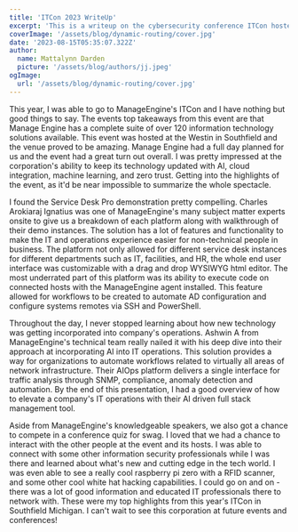 ```yaml
---
title: 'ITCon 2023 WriteUp'
excerpt: 'This is a writeup on the cybersecurity conference ITCon hosted by Emagine Engine.'
coverImage: '/assets/blog/dynamic-routing/cover.jpg'
date: '2023-08-15T05:35:07.322Z'
author:
  name: Mattalynn Darden
  picture: '/assets/blog/authors/jj.jpeg'
ogImage:
  url: '/assets/blog/dynamic-routing/cover.jpg'
---
```


This year, I was able to go to ManageEngine's ITCon and I have nothing but good things to say. The events top takeaways from this event are that Manage Engine has a complete suite of over 120 information technology solutions available. This event was hosted at the Westin in Southfield and the venue proved to be amazing. Manage Engine had a full day planned for us and the event had a great turn out overall. I was pretty impressed at the corporation's ability to keep its technology updated with AI, cloud integration, machine learning, and zero trust. Getting into the highlights of the event, as it'd be near impossible to summarize the whole spectacle.

I found the Service Desk Pro demonstration pretty compelling. Charles Arokiaraj Ignatius was one of ManageEngine's many subject matter experts onsite to give us a breakdown of each platform along with walkthrough of their demo instances. The solution has a lot of features and functionality to make the IT and operations experience easier for non-technical people in business. The platform not only allowed for different service desk instances for different departments such as IT, facilities, and HR, the whole end user interface was customizable with a drag and drop WYSIWYG html editor. The most underrated part of this platform was its ability to execute code on connected hosts with the ManageEngine agent installed. This feature allowed for workflows to be created to automate AD configuration and configure systems remotes via SSH and PowerShell.

Throughout the day, I never stopped learning about how new technology was getting incorporated into company's operations. Ashwin A from ManageEngine's technical team really nailed it with his deep dive into their approach at incorporating AI into IT operations. This solution provides a way for organizations to automate workflows related to virtually all areas of network infrastructure. Their AIOps platform delivers a single interface for traffic analysis through SNMP, compliance, anomaly detection and automation. By the end of this presentation, I had a good overview of how to elevate a company's IT operations with their AI driven full stack management tool.

Aside from ManageEngine's knowledgeable speakers, we also got a chance to compete in a conference quiz for swag. I loved that we had a chance to interact with the other people at the event and its hosts. I was able to connect with some other information security professionals while I was there and learned about what's new and cutting edge in the tech world. I was even able to see a really cool raspberry pi zero with a RFID scanner, and some other cool white hat hacking capabilities. I could go on and on - there was a lot of good information and educated IT professionals there to network with. These were my top highlights from this year's ITCon in Southfield Michigan. I can't wait to see this corporation at future events and conferences!
